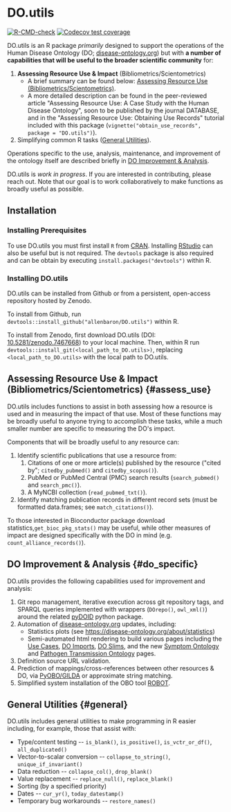 # DO.utils

<!-- badges: start -->
[![R-CMD-check](https://github.com/allenbaron/DO.utils/actions/workflows/R-CMD-check.yaml/badge.svg)](https://github.com/allenbaron/DO.utils/actions/workflows/R-CMD-check.yaml)
[![Codecov test coverage](https://codecov.io/gh/allenbaron/DO.utils/branch/main/graph/badge.svg)](https://app.codecov.io/gh/allenbaron/DO.utils?branch=main)
<!-- badges: end -->


DO.utils is an R package _primarily_ designed to support the operations of the Human Disease Ontology (DO; [disease-ontology.org](https://disease-ontology.org/)) but with **a number of capabilities that will be useful to the broader scientific community** for:

1. **Assessing Resource Use & Impact** (Bibliometrics/Scientometrics)
    - A brief summary can be found below: [Assessing Resource Use (Bibliometrics/Scientometrics)](#assess_use).
    - A more detailed description can be found in the peer-reviewed article "Assessing Resource Use: A Case Study with the Human Disease Ontology", soon to be published by the journal DATABASE, and in the "Assessing Resource Use: Obtaining Use Records" tutorial included with this package (`vignette("obtain_use_records", package = "DO.utils")`). 
2. Simplifying common R tasks ([General Utilities](#general)).

Operations specific to the use, analysis, maintenance, and improvement of the ontology itself are described briefly in [DO Improvement & Analysis](#do_specific).

DO.utils is _work in progress_. If you are interested in contributing, please reach out. Note that our goal is to work collaboratively to make functions as broadly useful as possible.


## Installation

### Installing Prerequisites

To use DO.utils you must first install `R` from [CRAN](https://cran.r-project.org/).
Installing [RStudio]() can also be useful but is not required. The `devtools` package is also required and can be obtain by executing `install.packages("devtools")` within R.

### Installing DO.utils

DO.utils can be installed from Github or from a persistent, open-access repository hosted by Zenodo.

To install from Github, run `devtools::install_github("allenbaron/DO.utils")` within R.

To install from Zenodo, first download DO.utils (DOI: [10.5281/zenodo.7467668](https://www.doi.org/10.5281/zenodo.7467668)) to your local machine. Then, within R run `devtools::install_git(<local_path_to_DO.utils>)`, replacing `<local_path_to_DO.utils>` with the local path to DO.utils.


## Assessing Resource Use & Impact (Bibliometrics/Scientometrics) {#assess_use}

DO.utils includes functions to assist in both assessing how a resource is used and in measuring the impact of that use. Most of these functions may be broadly useful to anyone trying to accomplish these tasks, while a much smaller number are specific to measuring the DO's impact.

Components that will be broadly useful to any resource can:

1. Identify scientific publications that use a resource from:
    1. Citations of one or more article(s) published by the resource ("cited by"; `citedby_pubmed()` and `citedby_scopus()`).
    2. PubMed or PubMed Central (PMC) search results (`search_pubmed()` and `search_pmc()`).
    3. A MyNCBI collection (`read_pubmed_txt()`).
2. Identify matching publication records in different record sets (must be formatted data.frames; see `match_citations()`).

To those interested in Bioconductor package download statistics,`get_bioc_pkg_stats()` may be useful, while other measures of impact are designed specifically with the DO in mind (e.g. `count_alliance_records()`).


## DO Improvement & Analysis {#do_specific}

DO.utils provides the following capabilities used for improvement and analysis:

1. Git repo management, iterative execution across git repository tags, and SPARQL queries implemented with wrappers (`DOrepo()`, `owl_xml()`) around the related [pyDOID](https://pypi.org/project/pyDOID/) python package.
2. Automation of [disease-ontology.org](https://disease-ontology.org/) updates, including:
    - Statistics plots (see https://disease-ontology.org/about/statistics)
    - Semi-automated html rendering to build various pages including the [Use Cases](https://disease-ontology.org/community/use-cases), [DO Imports](https://disease-ontology.org/resources/DO_Imports), [DO Slims](https://disease-ontology.org/resources/DO_Slims), and the new [Symptom Ontology](https://disease-ontology.org/resources/symptom-ontology) and [Pathogen Transmission Ontology](https://disease-ontology.org/resources/pathogen-transmission-ontology) pages.
3. Definition source URL validation.
4. Prediction of mappings/cross-references between other resources & DO, via [PyOBO/GILDA](https://github.com/pyobo/pyobo) or approximate string matching.
5. Simplified system installation of the OBO tool [ROBOT](http://robot.obolibrary.org/).


## General Utilities {#general}

DO.utils includes general utilities to make programming in R easier including, for example, those that assist with:

- Type/content testing -- `is_blank()`, `is_positive()`, `is_vctr_or_df()`, `all_duplicated()`
- Vector-to-scalar conversion -- `collapse_to_string()`, `unique_if_invariant()`
- Data reduction -- `collapse_col()`, `drop_blank()`
- Value replacement -- `replace_null()`, `replace_blank()`
- Sorting (by a specified priority)
- Dates -- `cur_yr()`, `today_datestamp()`
- Temporary bug workarounds -- `restore_names()`
